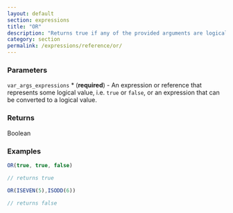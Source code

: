 ```yaml
---
layout: default
section: expressions
title: "OR"
description: "Returns true if any of the provided arguments are logically true, and false if all of the provided arguments are logically false."
category: section
permalink: /expressions/reference/or/
---
```


### Parameters

`var_args_expressions` * (__required__) - An expression or reference that represents some logical value, i.e. `true` or `false`, or an expression that can be converted to a logical value.

### Returns

Boolean

### Examples

```js
OR(true, true, false)

// returns true
```


```js
OR(ISEVEN(5),ISODD(6))

// returns false
```